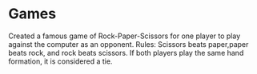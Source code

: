 # Games

Created a famous game of Rock-Paper-Scissors for one player to play against the computer as an opponent. 
Rules:
Scissors beats paper,paper beats rock, and rock beats scissors. If both players play the same hand formation, it is considered a tie.
